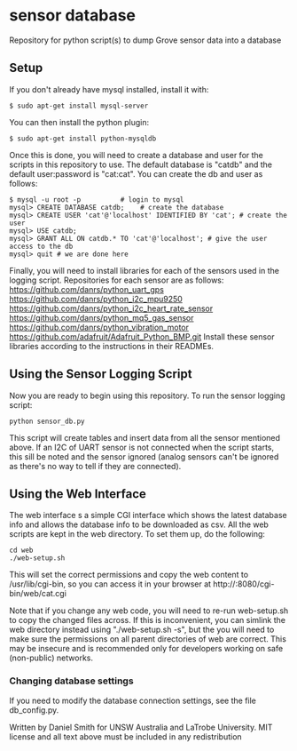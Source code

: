 # sensor database
Repository for python script(s) to dump Grove sensor data into a database

## Setup
If you don't already have mysql installed, install it with:
```
$ sudo apt-get install mysql-server
```

You can then install the python plugin:
```
$ sudo apt-get install python-mysqldb
```

Once this is done, you will need to create a database and user for the
scripts in this repository to use. The default database is "catdb" and the
default user:password is "cat:cat". You can create the db and user as follows:
```
$ mysql -u root -p          # login to mysql
mysql> CREATE DATABASE catdb;    # create the database
mysql> CREATE USER 'cat'@'localhost' IDENTIFIED BY 'cat'; # create the user
mysql> USE catdb;
mysql> GRANT ALL ON catdb.* TO 'cat'@'localhost'; # give the user access to the db
mysql> quit # we are done here
```

Finally, you will need to install libraries for each of the sensors used in the
logging script. Repositories for each sensor are as follows:
https://github.com/danrs/python_uart_gps
https://github.com/danrs/python_i2c_mpu9250
https://github.com/danrs/python_i2c_heart_rate_sensor
https://github.com/danrs/python_mq5_gas_sensor
https://github.com/danrs/python_vibration_motor
https://github.com/adafruit/Adafruit_Python_BMP.git
Install these sensor libraries according to the instructions in their READMEs.

## Using the Sensor Logging Script
Now you are ready to begin using this repository. To run the sensor logging script:
```
python sensor_db.py
```

This script will create tables and insert data from all the sensor mentioned above.
If an I2C of UART sensor is not connected when the script starts, this sill be
noted and the sensor ignored (analog sensors can't be ignored as there's no way to
tell if they are connected).

## Using the Web Interface
The web interface s a simple CGI interface which shows the latest database info
and allows the database info to be downloaded as csv. All the web scripts are
kept in the web directory. To set them up, do the following:
```
cd web
./web-setup.sh
```

This will set the correct permissions and copy the web content to /usr/lib/cgi-bin,
so you can access it in your browser at http://<beaglebone-ip>:8080/cgi-bin/web/cat.cgi

Note that if you change any web code, you will need to re-run web-setup.sh to copy the
changed files across. If this is inconvenient, you can simlink the web directory instead
using "./web-setup.sh -s", but the you will need to make sure the permissions on all
parent directories of web are correct. This may be insecure and is recommended only for
developers working on safe (non-public) networks.


### Changing database settings
If you need to modify the database connection settings, see the file db_config.py.


Written by Daniel Smith for UNSW Australia and LaTrobe University. MIT license and all text above must be included in any redistribution

